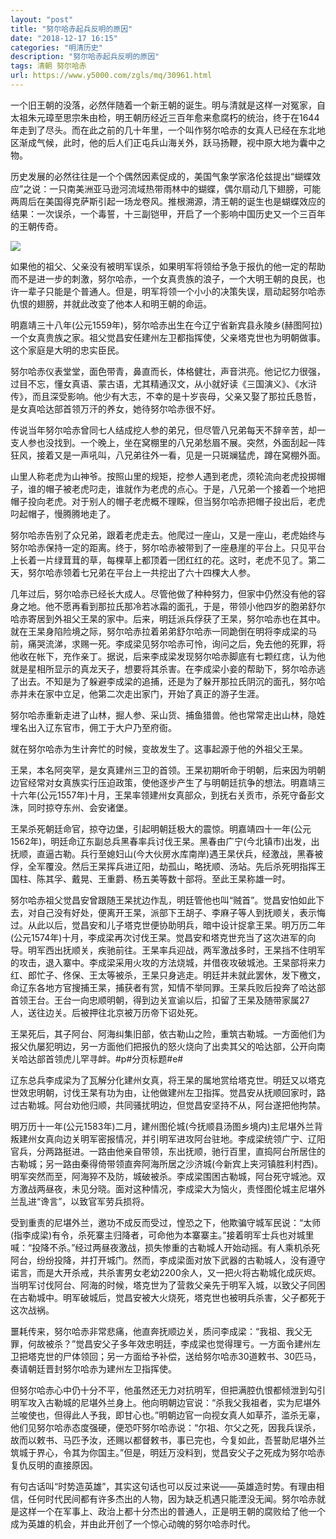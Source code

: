 ```yaml
---
layout: "post"
title: "努尔哈赤起兵反明的原因"
date: "2018-12-17 16:15"
categories: "明清历史"
description: "努尔哈赤起兵反明的原因"
tags: 清朝 努尔哈赤
url: https://www.y5000.com/zgls/mq/30961.html
---
```






一个旧王朝的没落，必然伴随着一个新王朝的诞生。明与清就是这样一对冤家，自太祖朱元璋至思宗朱由检，明王朝历经近三百年愈来愈腐朽的统治，终于在1644年走到了尽头。而在此之前的几十年里，一个叫作努尔哈赤的女真人已经在东北地区渐成气候，此时，他的后人们正屯兵山海关外，跃马扬鞭，视中原大地为囊中之物。

历史发展的必然往往是一个个偶然因素促成的，美国气象学家洛伦兹提出“蝴蝶效应”之说：一只南美洲亚马逊河流域热带雨林中的蝴蝶，偶尔扇动几下翅膀，可能两周后在美国得克萨斯引起一场龙卷风。推根溯源，清王朝的诞生也是蝴蝶效应的结果：一次误杀，一个毒誓，十三副铠甲，开启了一个影响中国历史又一个三百年的王朝传奇。

![](https://img.y5000.com/uploads/allimg/180620/8-1P620142031R4.jpg)

如果他的祖父、父亲没有被明军误杀，如果明军将领给予急于报仇的他一定的帮助而不是进一步的刺激，努尔哈赤，一个女真贵族的浪子，一个大明王朝的良民，也许一辈子只能是个普通人。但是，明军将领一个小小的决策失误，扇动起努尔哈赤仇恨的翅膀，并就此改变了他本人和明王朝的命运。

明嘉靖三十八年(公元1559年)，努尔哈赤出生在今辽宁省新宾县永陵乡(赫图阿拉)一个女真贵族之家。祖父觉昌安任建州左卫都指挥使，父亲塔克世也为明朝做事。这个家庭是大明的忠实臣民。

努尔哈赤仪表堂堂，面色带青，鼻直而长，体格健壮，声音洪亮。他记忆力很强，过目不忘，懂女真语、蒙古语，尤其精通汉文，从小就好读《三国演义》、《水浒传》，而且深受影响。他少有大志，不幸的是十岁丧母，父亲又娶了那拉氏恳哲，是女真哈达部首领万汗的养女，她待努尔哈赤很不好。

传说当年努尔哈赤曾同七人结成挖人参的弟兄，但尽管八兄弟每天不辞辛苦，却一支人参也没找到。一个晚上，坐在窝棚里的八兄弟愁眉不展。突然，外面刮起一阵狂风，接着又是一声吼叫，八兄弟往外一看，见是一只斑斓猛虎，蹲在窝棚外面。

山里人称老虎为山神爷。按照山里的规矩，挖参人遇到老虎，须轮流向老虎投掷帽子，谁的帽子被老虎叼走，谁就作为老虎的点心。于是，八兄弟一个接着一个地把帽子投向老虎。对于别人的帽子老虎概不理睬，但当努尔哈赤把帽子投出后，老虎叼起帽子，慢腾腾地走了。

努尔哈赤告别了众兄弟，跟着老虎走去。他爬过一座山，又是一座山，老虎始终与努尔哈赤保持一定的距离。终于，努尔哈赤被带到了一座悬崖的平台上。只见平台上长着一片绿茸茸的草，每棵草上都顶着一团红红的花。这时，老虎不见了。第二天，努尔哈赤领着七兄弟在平台上一共挖出了六十四棵大人参。

几年过后，努尔哈赤已经长大成人。尽管他做了种种努力，但家中仍然没有他的容身之地。他不愿再看到那拉氏那冷若冰霜的面孔，于是，带领小他四岁的胞弟舒尔哈赤寄居到外祖父王杲的家中。后来，明廷派兵俘获了王杲，努尔哈赤也在其中。就在王杲身陷险境之际，努尔哈赤拉着弟弟舒尔哈赤一同跪倒在明将李成梁的马前，痛哭流涕，求赐一死。李成梁见努尔哈赤可怜，询问之后，免去他的死罪，将他收在帐下，充作亲丁。据说，后来李成梁发现努尔哈赤脚底有七颗红痣，认为他就是星相所显示的真龙天子，想要将其杀害。在李成梁小妾的帮助下，努尔哈赤逃了出去。不知是为了躲避李成梁的追捕，还是为了躲开那拉氏阴沉的面孔，努尔哈赤并未在家中立足，他第二次走出家门，开始了真正的游子生涯。

努尔哈赤重新走进了山林，掘人参、采山货、捕鱼猎兽。他也常常走出山林，隐姓埋名出入辽东官市，佣工于大户乃至府衙。

就在努尔哈赤为生计奔忙的时候，变故发生了。这事起源于他的外祖父王杲。

王杲，本名阿突罕，是女真建州三卫的首领。王杲初期听命于明朝，后来因为明朝边官经常对女真族实行压迫政策，使他逐步产生了与明朝廷抗争的想法。明嘉靖三十六年(公元1557年)十月，王杲率领建州女真部众，到抚右关贡市，杀死守备彭文洙，同时掠夺东州、会安诸堡。

王杲杀死朝廷命官，掠夺边堡，引起明朝廷极大的震惊。明嘉靖四十一年(公元1562年)，明廷命辽东副总兵黑春率兵讨伐王杲。黑春由广宁(今北镇市)出发，出抚顺，直逼古勒。兵行至媳妇山(今大伙房水库南岸)遇王杲伏兵，经激战，黑春被俘，全军覆没。然后王杲挥兵进辽阳，劫孤山，略抚顺、汤站。先后杀死明指挥王国柱、陈其孚、戴晃、王重爵、杨五美等数十部将。至此王杲称雄一时。

努尔哈赤祖父觉昌安曾跟随王杲扰边作乱，明廷管他也叫“贼首”。觉昌安怕如此下去，对自己没有好处，便离开王杲，派部下王胡子、李麻子等人到抚顺关，表示悔过。从此以后，觉昌安和儿子塔克世便协助明兵，暗中设计捉拿王杲。明万历二年(公元1574年)十月，李成梁再次讨伐王杲。觉昌安和塔克世充当了这次进军的向导。明军西出抚顺关，疾驰前往。王杲率兵迎战，两军激战多时，王杲挡不住明军的攻击，退入寨中。李成梁采用火攻的方法烧城，并借夜攻破城池。王杲部将来力红、郎忙子、佟保、王太等被杀，王杲只身逃走。明廷并未就此罢休，发下檄文，命辽东各地方官搜捕王杲，捕获者有赏，知情不举同罪。王杲兵败后投奔了哈达部首领王台。王台一向忠顺明朝，得到边关宣谕以后，扣留了王杲及随带家属27人，送往边关。后被押往北京被万历帝下诏处死。

王杲死后，其子阿台、阿海纠集旧部，依古勒山之险，重筑古勒城。一方面他们为报父仇屡犯明边，另一方面他们把报仇的怒火烧向了出卖其父的哈达部，公开向南关哈达部首领虎儿罕寻衅。#p#分页标题#e#

辽东总兵李成梁为了瓦解分化建州女真，将王杲的属地赏给塔克世。明廷又以塔克世效忠明朝，讨伐王杲有功为由，让他做建州左卫指挥。觉昌安从抚顺回家时，路过古勒城。阿台劝他归顺，共同骚扰明边，但觉昌安坚持不从，阿台遂把他拘禁。

明万历十一年(公元1583年)二月，建州图伦城(今抚顺县汤图乡境内)主尼堪外兰背叛建州女真向边关明军密报情况，并引明军进攻阿台驻地。李成梁统领广宁、辽阳官兵，分两路挺进。一路由他亲自带领，东出抚顺，驰行百里，直捣阿台所居住的古勒城；另一路由秦得倚带领直奔阿海所居之沙济城(今新宾上夹河镇胜利村西)。明军突然而至，阿海猝不及防，城破被杀。李成梁围困古勒城，阿台死守城池。双方激战两昼夜，未见分晓。面对这种情况，李成梁大为恼火，责怪图伦城主尼堪外兰乱进“谗言”，以致官军劳兵损将。

受到重责的尼堪外兰，邀功不成反而受过，惶恐之下，他欺骗守城军民说：“太师(指李成梁)有令，杀死寨主归降者，可命他为本寨寨主。”接着明军士兵也对城里喊：“投降不杀。”经过两昼夜激战，损失惨重的古勒城人开始动摇。有人乘机杀死阿台，纷纷投降，并打开城门。然而，李成梁面对放下武器的古勒城人，没有遵守诺言，而是大开杀戒，共杀害男女老幼2200余人，又一把火将古勒城化成灰烬。当明军讨伐阿台、阿海的时候，塔克世为了营救父亲先于明军入城，以致父子同困在古勒城中。明军破城后，觉昌安被大火烧死，塔克世也被明兵杀害，父子都死于这次战祸。

噩耗传来，努尔哈赤非常悲痛，他直奔抚顺边关，质问李成梁：“我祖、我父无罪，何故被杀？”觉昌安父子多年效忠明廷，李成梁也觉得理亏。一方面令建州左卫把塔克世的尸体领回；另一方面给予补偿，送给努尔哈赤30道敕书、30匹马，奏请朝廷晋封努尔哈赤为建州左卫指挥使。

但努尔哈赤心中仍十分不平，他虽然还无力对抗明军，但把满腔仇恨都倾泄到勾引明军攻入古勒城的尼堪外兰身上。他向明朝边官说：“杀我父我祖者，实为尼堪外兰唆使也，但得此人予我，即甘心也。”明朝边官一向视女真人如草芥，滥杀无辜，他们见努尔哈赤态度强硬，便恐吓努尔哈赤说：“尔祖、尔父之死，因我兵误杀，故而以敕书、马匹予汝，还赐以都督敕书，事已完也，今复如此，吾誓助尼堪外兰筑城于界心，令其为你国主。”但是，明廷万没料到，觉昌安父子之死成为努尔哈赤复仇反明的直接原因。

有句古话叫“时势造英雄”，其实这句话也可以反过来说——英雄造时势。有理由相信，任何时代民间都有许多杰出的人物，因为缺乏机遇只能湮没无闻。努尔哈赤就是这样一个在军事上、政治上都十分杰出的普通人，正是明王朝的腐败给了他一个成为英雄的机会，并由此开创了一个惊心动魄的努尔哈赤时代。
